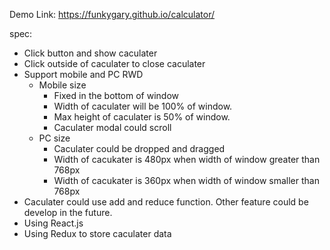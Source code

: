 Demo Link: https://funkygary.github.io/calculator/

spec:

- Click button and show caculater
- Click outside of caculater to close caculater
- Support mobile and PC RWD
  - Mobile size
    - Fixed in the bottom of window
    - Width of caculater will be 100% of window.
    - Max height of caculater is 50% of window.
    - Caculater modal could scroll
  - PC size
    - Caculater could be dropped and dragged
    - Width of cacukater is 480px when width of window greater than 768px
    - Width of cacukater is 360px when width of window smaller than 768px
- Caculater could use add and reduce function. Other feature could be develop in the future.
- Using React.js
- Using Redux to store caculater data
